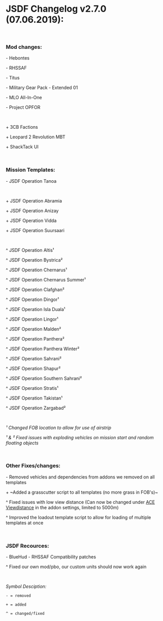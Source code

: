 # JSDF Changelog v2.7.0 (07.06.2019):

<br>

### Mod changes:

\- Hebontes

\- RHSSAF

\- Titus

\- Military Gear Pack \- Extended 01

\- MLO All\-In\-One

\- Project OPFOR

<br>

\+ 3CB Factions

\+ Leopard 2 Revolution MBT

\+ ShackTack UI

<br>

### Mission Templates: 

\- JSDF Operation Tanoa 

<br>

\+ JSDF Operation Abramia

\+ JSDF Operation Anizay

\+ JSDF Operation Vidda

\+ JSDF Operation Suursaari

<br>

^ JSDF Operation Altis¹

^ JSDF Operation Bystrica²

^ JSDF Operation Chernarus¹

^ JSDF Operation Chernarus Summer¹

^ JSDF Operation Clafghan²

^ JSDF Operation Dingor¹

^ JSDF Operation Isla Duala¹

^ JSDF Operation Lingor¹

^ JSDF Operation Malden²

^ JSDF Operation Panthera²

^ JSDF Operation Panthera Winter²

^ JSDF Operation Sahrani²

^ JSDF Operation Shapur²

^ JSDF Operation Southern Sahrani²

^ JSDF Operation Stratis¹

^ JSDF Operation Takistan¹

^ JSDF Operation Zargabad²

<br>

_¹ Changed FOB location to allow for use of airstrip_

_¹ & ² Fixed issues with exploding vehicles on mission start and random floating objects_

<br>

### Other Fixes/changes:

\- Removed vehicles and dependencies from addons we removed on all templates

\+ ~Added a grasscutter script to all templates (no more grass in FOB's)~

^ Fixed issues with low view distance (Can now be changed under [ACE Viewdistance](https://mods.jsdf.co.uk/media/ACE_ViewDistance.mp4 "watch this to see how") in the addon settings, limited to 5000m)

^ Improved the loadout template script to allow for loading of multiple templates at once

<br>

### JSDF Recources:

\- BlueHud
\- RHSSAF Compatibility patches


^ Fixed our own mod/pbo, our custom units should now work again 

<br>

_Symbol Desciption:_

```
- = removed

+ = added

^ = changed/fixed
```
